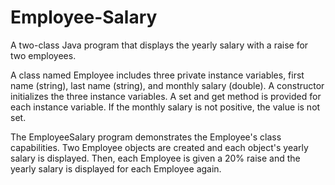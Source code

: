 # Employee-Salary
A two-class Java program that displays the yearly salary with a raise for two employees.

A class named Employee includes three private instance variables, first name (string), last name (string), and monthly salary (double). A constructor initializes the three instance variables. A set and get method is provided for each instance variable. If the monthly salary is not positive, the value is not set. 

The EmployeeSalary program demonstrates the Employee's class capabilities. Two Employee objects are created and each object's yearly salary is displayed. Then, each Employee is given a 20% raise and the yearly salary is displayed for each Employee again.
